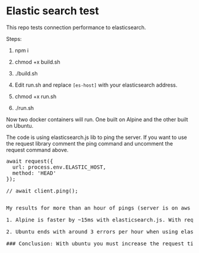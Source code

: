 # Elastic search test

This repo tests connection performance to elasticsearch.

Steps:

1. npm i

2. chmod +x build.sh

3. ./build.sh

4. Edit run.sh and replace `[es-host]` with your elasticsearch address.

5. chmod +x run.sh

6. ./run.sh

Now two docker containers will run. One built on Alpine and the other built on Ubuntu.

The code is using elasticsearch.js lib to ping the server. If you want to use the request library comment the ping command and uncomment the request command above.

<pre>
await request({
  url: process.env.ELASTIC_HOST,
  method: 'HEAD'
});

// await client.ping();
<pre>

My results for more than an hour of pings (server is on aws ireland):

1. Alpine is faster by ~15ms with elasticsearch.js. With request it is faster by ~40ms.

2. Ubuntu ends with around 3 errors per hour when using elasticsearch.js without changing the default timeout which is 3000. With request, some requests takes around 5500ms.

### Conclusion: With ubuntu you must increase the request timout to more than 5000 ms.
